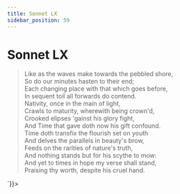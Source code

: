 ```yaml
---
title: Sonnet LX
sidebar_position: 59
---
```

<div dangerouslySetInnerHTML={{__html: `<div><HTML><HEAD><TITLE>Sonnet LX</TITLE></HEAD>
<BODY><H1>Sonnet LX</H1>

<BLOCKQUOTE>Like as the waves make towards the pebbled shore,<BR>
So do our minutes hasten to their end;<BR>
Each changing place with that which goes before,<BR>
In sequent toil all forwards do contend.<BR>
Nativity, once in the main of light,<BR>
Crawls to maturity, wherewith being crown'd,<BR>
Crooked elipses 'gainst his glory fight,<BR>
And Time that gave doth now his gift confound.<BR>
Time doth transfix the flourish set on youth<BR>
And delves the parallels in beauty's brow,<BR>
Feeds on the rarities of nature's truth,<BR>
And nothing stands but for his scythe to mow:<BR>
  And yet to times in hope my verse shall stand,<BR>
  Praising thy worth, despite his cruel hand.<BR>
</BLOCKQUOTE>

</BODY></HTML>
</div>`}}></div>